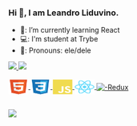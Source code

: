 ### Hi 👋, I am Leandro Liduvino.
- 🌱: I’m currently learning React
- 💻: I'm student at Trybe
- 🙂: Pronouns: ele/dele
<div>
  <a href="https://github.com/leandrolid">
  <img height="180em" src="https://github-readme-stats.vercel.app/api?username=leandrolid&show_icons=true&theme=gotham&include_all_commits=true&count_private=true"/>
  <img height="180em" src="https://github-readme-stats.vercel.app/api/top-langs/?username=leandrolid&layout=compact&langs_count=7&theme=gotham"/>
</div>
<div style="display: inline_block"><br>
  <img align="center" alt="HTML" height="30" width="40" src="https://raw.githubusercontent.com/devicons/devicon/master/icons/html5/html5-original.svg">
  <img align="center" alt="-CSS" height="30" width="40" src="https://raw.githubusercontent.com/devicons/devicon/master/icons/css3/css3-original.svg">
  <img align="center" alt="Js" height="30" width="40" src="https://raw.githubusercontent.com/devicons/devicon/master/icons/javascript/javascript-plain.svg">
  <img align="center" alt="React" height="30" width="40" src="https://raw.githubusercontent.com/devicons/devicon/master/icons/react/react-original.svg">
  <img align="center" alt="-Redux" height="30" width="30" src="https://camo.githubusercontent.com/37d7a9a7f4e4fa18c400fb3042f9c36a8e57ab7b34295e7c2bc4b990a74e756d/68747470733a2f2f63646e2e69636f6e2d69636f6e732e636f6d2f69636f6e73322f323431352f504e472f3531322f72656475785f6f726967696e616c5f6c6f676f5f69636f6e5f3134363336352e706e67">
</div>
  
  ##
  
  <div>
  <a href="https://www.linkedin.com/in/leandrolid" target="_blank"><img src="https://img.shields.io/badge/-LinkedIn-%230077B5?style=for-the-badge&logo=linkedin&logoColor=white" target="_blank"></a> 
 
</div>
